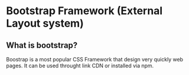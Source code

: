 # Bootstrap Framework (External Layout system)

## What is bootstrap?

Boostrap is a most popular CSS Framework that design very quickly web pages. It can be used throught link CDN or installed via npm.

